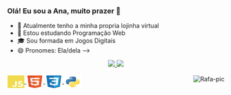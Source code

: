 ### Olá! Eu sou a Ana, muito prazer 🥰

- 💼 Atualmente tenho a minha propria lojinha virtual 
- 📖 Estou estudando Programação Web
- 🎓 Sou formada em Jogos Digitais
- 😄 Pronomes: Ela/dela
-->

<div align="center">
  <a href="https://github.com/Silvaana21">
  <img height="180em" src="https://github-readme-stats.vercel.app/api?username=Silvaana21&show_icons=true&theme=dark&include_all_commits=true&count_private=true"/>
  <img height="180em" src="https://github-readme-stats.vercel.app/api/top-langs/?username=Silvaana21&layout=compact&langs_count=7&theme=dark"/>
</div>

<div style="display: inline_block"><br>
  <img align="center" alt="Rafa-Js" height="30" width="40" src="https://raw.githubusercontent.com/devicons/devicon/master/icons/javascript/javascript-plain.svg">
  <img align="center" alt="Rafa-HTML" height="30" width="40" src="https://raw.githubusercontent.com/devicons/devicon/master/icons/html5/html5-original.svg">
  <img align="center" alt="Rafa-CSS" height="30" width="40" src="https://raw.githubusercontent.com/devicons/devicon/master/icons/css3/css3-original.svg">
  <img align="center" alt="Rafa-Python" height="30" width="40" src="https://raw.githubusercontent.com/devicons/devicon/master/icons/python/python-original.svg">
  <img align="right" alt="Rafa-pic" src="https://cdn.discordapp.net/attachments/1006529789659709443/1006530031255834754/hi.gif">
</div>

##
  
